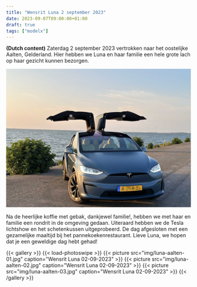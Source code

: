 ```yaml
---
title: "Wensrit Luna 2 september 2023"
date: 2023-09-07T09:00:00+01:00
draft: true
tags: ["modelx"]
---
```


**(Dutch content)** Zaterdag 2 september 2023 vertrokken naar het oostelijke Aalten, Gelderland. Hier hebben we Luna en haar familie een hele grote lach op haar gezicht kunnen bezorgen. 

![image](img/title.jpg)

Na de heerlijke koffie met gebak, dankjewel familie!, hebben we met haar en familie een rondrit in de omgeving gedaan. Uiteraard hebben we de Tesla lichtshow en het schetenkussen uitgeprobeerd. De dag afgesloten met een gezamelijke maaltijd bij het pannekoekenrestaurant. Lieve Luna, we hopen dat je een geweldige dag hebt gehad!

{{< gallery >}} {{< load-photoswipe >}}
{{< picture src="img/luna-aalten-01.jpg" caption="Wensrit Luna 02-09-2023" >}}
{{< picture src="img/luna-aalten-02.jpg" caption="Wensrit Luna 02-09-2023" >}}
{{< picture src="img/luna-aalten-03.jpg" caption="Wensrit Luna 02-09-2023" >}}
{{< /gallery >}}
